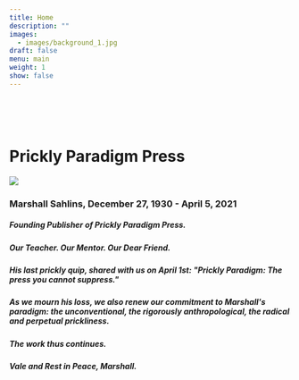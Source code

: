 ```yaml
---
title: Home
description: ""
images:
  - images/background_1.jpg
draft: false
menu: main
weight: 1
show: false
---
```

<br><br><br>
# Prickly Paradigm Press

![](images/sahlins_office_photo_ppp.png)

### **Marshall Sahlins, December 27, 1930 - April 5, 2021**

##### Founding Publisher of Prickly Paradigm Press.

##### Our Teacher. Our Mentor. Our Dear Friend.

##### His last prickly quip, shared with us on April 1st: "Prickly Paradigm: The press you cannot suppress."

##### As we mourn his loss, we also renew our commitment to Marshall's paradigm: the unconventional, the rigorously anthropological, the radical and perpetual prickliness.

##### The work thus continues.

##### Vale and Rest in Peace, Marshall.